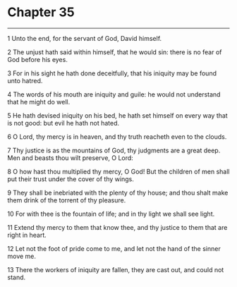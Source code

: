 # Chapter 35

***

1 Unto the end, for the servant of God, David himself.

2 The unjust hath said within himself, that he would sin: there is no fear of God before his eyes.

3 For in his sight he hath done deceitfully, that his iniquity may be found unto hatred.

4 The words of his mouth are iniquity and guile: he would not understand that he might do well.

5 He hath devised iniquity on his bed, he hath set himself on every way that is not good: but evil he hath not hated.

6 O Lord, thy mercy is in heaven, and thy truth reacheth even to the clouds.

7 Thy justice is as the mountains of God, thy judgments are a great deep. Men and beasts thou wilt preserve, O Lord:

8 O how hast thou multiplied thy mercy, O God! But the children of men shall put their trust under the cover of thy wings.

9 They shall be inebriated with the plenty of thy house; and thou shalt make them drink of the torrent of thy pleasure.

10 For with thee is the fountain of life; and in thy light we shall see light.

11 Extend thy mercy to them that know thee, and thy justice to them that are right in heart.

12 Let not the foot of pride come to me, and let not the hand of the sinner move me.

13 There the workers of iniquity are fallen, they are cast out, and could not stand.

